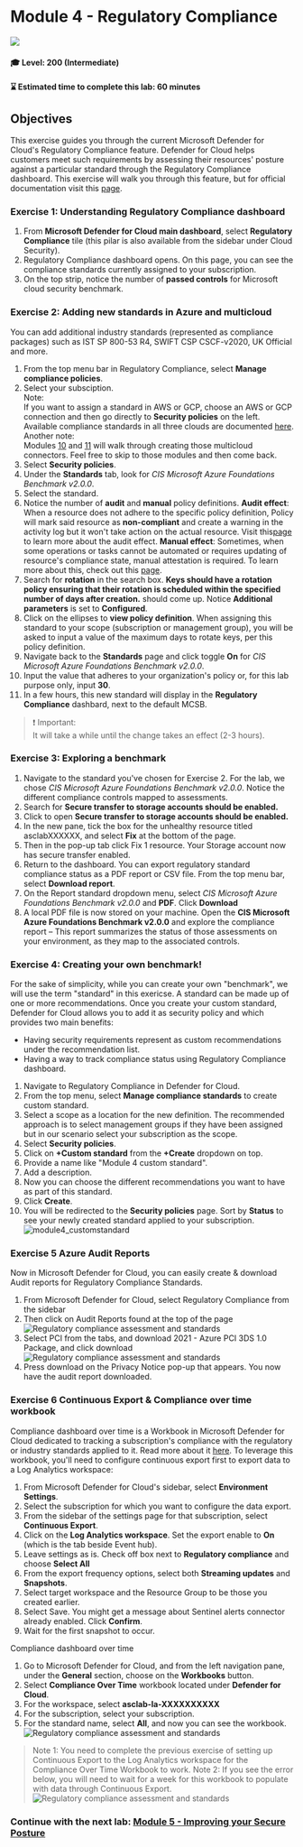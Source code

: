 # Module 4 - Regulatory Compliance

<p align="left"><img src="../Images/asc-labs-intermediate.gif?raw=true"></p>

#### 🎓 Level: 200 (Intermediate)
#### ⌛ Estimated time to complete this lab: 60 minutes

## Objectives
This exercise guides you through the current Microsoft Defender for Cloud's Regulatory Compliance feature. Defender for Cloud helps customers meet such requirements by assessing their resources' posture against a particular standard through the Regulatory Compliance dashboard. This exercise will walk you through this feature, but for official documentation visit this [page](https://learn.microsoft.com/en-us/azure/defender-for-cloud/regulatory-compliance-dashboard).  

### Exercise 1: Understanding Regulatory Compliance dashboard

1.	From **Microsoft Defender for Cloud main dashboard**, select **Regulatory Compliance** tile (this pilar is also available from the sidebar under Cloud Security).
2.	Regulatory Compliance dashboard opens. On this page, you can see the compliance standards currently assigned to your subscription.
3.	On the top strip, notice the number of **passed controls** for Microsoft cloud security benchmark.

### Exercise 2: Adding new standards in Azure and multicloud

You can add additional industry standards (represented as compliance packages) such as IST SP 800-53 R4, SWIFT CSP CSCF-v2020, UK Official and more.

1.	From the top menu bar in Regulatory Compliance, select **Manage compliance policies**.
2.	Select your subsciption.
<br> Note: <br>
If you want to assign a standard in AWS or GCP, choose an AWS or GCP connection and then go directly to **Security policies** on the left. Available compliance standards in all three clouds are documented [here](https://learn.microsoft.com/en-us/azure/defender-for-cloud/concept-regulatory-compliance-standards#available-compliance-standards). 
<br> Another note: <br>
Modules [10](https://github.com/Azure/Microsoft-Defender-for-Cloud/blob/main/Labs/Modules/Module-10-GCP.md) and [11](https://github.com/Azure/Microsoft-Defender-for-Cloud/blob/main/Labs/Modules/Module-11-AWS.md) will walk through creating those multicloud connectors. Feel free to skip to those modules and then come back. 
3.  Select **Security policies**. 
4.	Under the **Standards** tab, look for *CIS Microsoft Azure Foundations Benchmark v2.0.0*.
5.  Select the standard. 
6.  Notice the number of **audit** and **manual** policy definitions. 
**Audit effect**: When a resource does not adhere to the specific policy definition, Policy will mark said resource as **non-compliant** and create a warning in the activity log but it won't take action on the actual resource. Visit this[page](https://learn.microsoft.com/en-us/azure/governance/policy/concepts/effect-audit) to learn more about the audit effect. 
**Manual effect**: Sometimes, when some operations or tasks cannot be automated or requires updating of resource's compliance state, manual attestation is required. To learn more about this, check out this [page](https://learn.microsoft.com/en-us/azure/governance/policy/concepts/effect-manual). 
7.  Search for **rotation** in the search box. **Keys should have a rotation policy ensuring that their rotation is scheduled within the specified number of days after creation.** should come up. Notice **Additional parameters** is set to **Configured**. 
8.  Click on the ellipses to **view policy definition**. 
When assigning this standard to your scope (subscription or management group), you will be asked to input a value of the maximum days to rotate keys, per this policy definition. 
9.  Navigate back to the **Standards** page and click toggle **On** for *CIS Microsoft Azure Foundations Benchmark v2.0.0*. 
10.  Input the value that adheres to your organization's policy or, for this lab purpose only, input **30**. 
11.  In a few hours, this new standard will display in the **Regulatory Compliance** dashbard, next to the default MCSB. 
> ❗ Important: <br>
> It will take a while until the change takes an effect (2-3 hours).
  
### Exercise 3: Exploring a benchmark 
1. Navigate to the standard you've chosen for Exercise 2. For the lab, we chose *CIS Microsoft Azure Foundations Benchmark v2.0.0*. Notice the different compliance controls mapped to assessments.
2.	Search for **Secure transfer to storage accounts should be enabled.**
3.	Click to open **Secure transfer to storage accounts should be enabled.**
4.	In the new pane, tick the box for the unhealthy resource titled asclabXXXXXX, and select **Fix** at the bottom of the page. 
5.	Then in the pop-up tab click Fix 1 resource. Your Storage account now has secure transfer enabled.
6.	Return to the dashboard. You can export regulatory standard compliance status as a PDF report or CSV file. From the top menu bar, select **Download report**.
7.	On the Report standard dropdown menu, select *CIS Microsoft Azure Foundations Benchmark v2.0.0* and **PDF**. Click **Download**
8. A local PDF file is now stored on your machine. Open the **CIS Microsoft Azure Foundations Benchmark v2.0.0** and explore the compliance report – This report summarizes the status of those assessments on your environment, as they map to the associated controls.

### Exercise 4: Creating your own benchmark!
For the sake of simplicity, while you can create your own "benchmark", we will use the term "standard" in this exericse. A standard can be made up of one or more recommendations. 
Once you create your custom standard, Defender for Cloud allows you to add it as security policy and which provides two main benefits:
* Having security requirements represent as custom recommendations under the recommendation list.
* Having a way to track compliance status using Regulatory Compliance dashboard.
1.	Navigate to Regulatory Compliance in Defender for Cloud.
2.	From the top menu, select **Manage compliance standards** to create custom standard.
3.	Select a scope as a location for the new definition. The recommended approach is to select management groups if they have been assigned but in our scenario select your subscription as the scope.
4.	Select **Security policies**.
5.	Click on **+Custom standard** from the **+Create** dropdown on top. 
6.  Provide a name like "Module 4 custom standard".
7.  Add a description.
8.  Now you can choose the different recommendations you want to have as part of this standard. 
9.  Click **Create**.
10.	You will be redirected to the **Security policies** page. Sort by **Status** to see your newly created standard applied to your subscription.
![module4_customstandard](https://github.com/Azure/Microsoft-Defender-for-Cloud/assets/45104504/aba2680c-9d1e-4fae-bb98-63ea3627c9a4)


### Exercise 5 Azure Audit Reports

Now in Microsoft Defender for Cloud, you can easily create & download Audit reports for Regulatory Compliance Standards.
1.	From Microsoft Defender for Cloud, select Regulatory Compliance from the sidebar
2.	Then click on Audit Reports found at the top of the page
![Regulatory compliance assessment and standards](../Images/lab4rc6.jpg?raw=true)
3.	Select PCI from the tabs, and download 2021 - Azure PCI 3DS 1.0 Package, and click download
![Regulatory compliance assessment and standards](../Images/lab4rc7.jpg?raw=true)
4.	Press download on the Privacy Notice pop-up that appears.
You now have the audit report downloaded.


### Exercise 6 Continuous Export & Compliance over time workbook

Compliance dashboard over time is a Workbook in Microsoft Defender for Cloud dedicated to tracking a subscription's compliance with the regulatory or industry standards applied to it. Read more about it [here](https://learn.microsoft.com/en-us/azure/defender-for-cloud/custom-dashboards-azure-workbooks#compliance-over-time-workbook). To leverage this workbook, you'll need to configure continuous export first to export data to a Log Analytics workspace:
1.	From Microsoft Defender for Cloud's sidebar, select **Environment Settings**.
2.	Select the subscription for which you want to configure the data export.
3.	From the sidebar of the settings page for that subscription, select **Continuous Export**.
4.	Click on the **Log Analytics workspace**. Set the export enable to **On** (which is the tab beside Event hub).
5.	Leave settings as is. Check off box next to **Regulatory compliance** and choose **Select All**
6.	From the export frequency options, select both **Streaming updates** and **Snapshots**.
7.	Select target workspace and the Resource Group to be those you created earlier.
9.	Select Save. You might get a message about Sentinel alerts connector already enabled. Click **Confirm**.
10.	Wait for the first snapshot to occur. 

Compliance dashboard over time 
1.	Go to Microsoft Defender for Cloud, and from the left navigation pane, under the **General** section, choose on the **Workbooks** button. 
2.	Select **Compliance Over Time** workbook located under **Defender for Cloud**.
3.	For the workspace, select **asclab-la-XXXXXXXXXX** 
4.	For the subscription, select your subscription.
5.	For the standard name, select **All**, and now you can see the workbook.
![Regulatory compliance assessment and standards](../Images/lab4rc11.jpg?raw=true)
>Note 1: You need to complete the previous exercise of setting up Continuous Export to the Log Analytics workspace for the Compliance Over Time Workbook to work.
>Note 2: If you see the error below, you will need to wait for a week for this workbook to populate with data through Continuous Export.
![Regulatory compliance assessment and standards](../Images/lab4rc12.gif?raw=true)


### Continue with the next lab: [Module 5 - Improving your Secure Posture](../Modules/Module-5-Improving-your-Secure-Posture.md)
